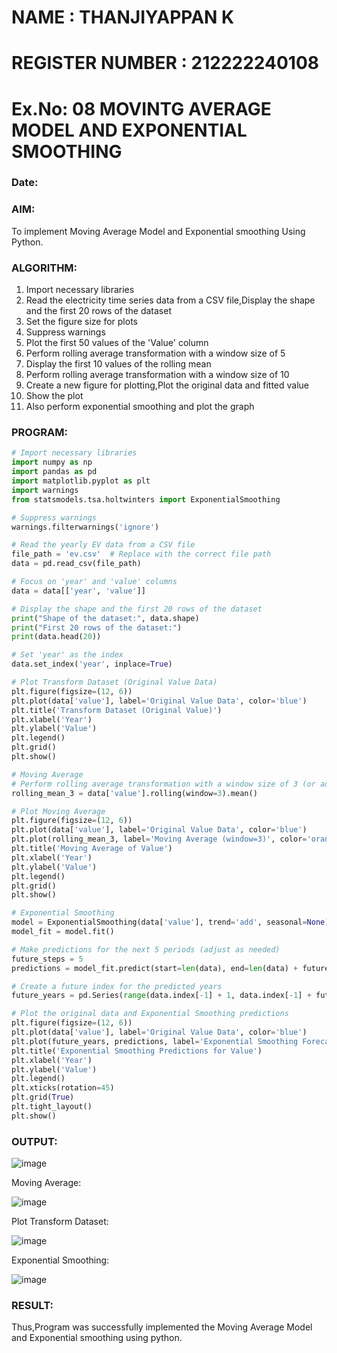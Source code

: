 # NAME : THANJIYAPPAN K
# REGISTER NUMBER : 212222240108
# Ex.No: 08     MOVINTG AVERAGE MODEL AND EXPONENTIAL SMOOTHING
### Date: 



### AIM:
To implement Moving Average Model and Exponential smoothing Using Python.
### ALGORITHM:
1. Import necessary libraries
2. Read the electricity time series data from a CSV file,Display the shape and the first 20 rows of
the dataset
3. Set the figure size for plots
4. Suppress warnings
5. Plot the first 50 values of the 'Value' column
6. Perform rolling average transformation with a window size of 5
7. Display the first 10 values of the rolling mean
8. Perform rolling average transformation with a window size of 10
9. Create a new figure for plotting,Plot the original data and fitted value
10. Show the plot
11. Also perform exponential smoothing and plot the graph
### PROGRAM:
```py
# Import necessary libraries
import numpy as np
import pandas as pd
import matplotlib.pyplot as plt
import warnings
from statsmodels.tsa.holtwinters import ExponentialSmoothing

# Suppress warnings
warnings.filterwarnings('ignore')

# Read the yearly EV data from a CSV file
file_path = 'ev.csv'  # Replace with the correct file path
data = pd.read_csv(file_path)

# Focus on 'year' and 'value' columns
data = data[['year', 'value']]

# Display the shape and the first 20 rows of the dataset
print("Shape of the dataset:", data.shape)
print("First 20 rows of the dataset:")
print(data.head(20))

# Set 'year' as the index
data.set_index('year', inplace=True)

# Plot Transform Dataset (Original Value Data)
plt.figure(figsize=(12, 6))
plt.plot(data['value'], label='Original Value Data', color='blue')
plt.title('Transform Dataset (Original Value)')
plt.xlabel('Year')
plt.ylabel('Value')
plt.legend()
plt.grid()
plt.show()

# Moving Average
# Perform rolling average transformation with a window size of 3 (or adjust as needed)
rolling_mean_3 = data['value'].rolling(window=3).mean()

# Plot Moving Average
plt.figure(figsize=(12, 6))
plt.plot(data['value'], label='Original Value Data', color='blue')
plt.plot(rolling_mean_3, label='Moving Average (window=3)', color='orange')
plt.title('Moving Average of Value')
plt.xlabel('Year')
plt.ylabel('Value')
plt.legend()
plt.grid()
plt.show()

# Exponential Smoothing
model = ExponentialSmoothing(data['value'], trend='add', seasonal=None)
model_fit = model.fit()

# Make predictions for the next 5 periods (adjust as needed)
future_steps = 5
predictions = model_fit.predict(start=len(data), end=len(data) + future_steps - 1)

# Create a future index for the predicted years
future_years = pd.Series(range(data.index[-1] + 1, data.index[-1] + future_steps + 1))

# Plot the original data and Exponential Smoothing predictions
plt.figure(figsize=(12, 6))
plt.plot(data['value'], label='Original Value Data', color='blue')
plt.plot(future_years, predictions, label='Exponential Smoothing Forecast', color='orange')
plt.title('Exponential Smoothing Predictions for Value')
plt.xlabel('Year')
plt.ylabel('Value')
plt.legend()
plt.xticks(rotation=45)
plt.grid(True)
plt.tight_layout()
plt.show()


```
### OUTPUT:


![image](https://github.com/user-attachments/assets/f7fc57c1-3822-4f1c-9e22-9cacc621acbb)


Moving Average:

![image](https://github.com/user-attachments/assets/2a7740cc-f1cb-4379-b735-da95711efc24)



Plot Transform Dataset:

![image](https://github.com/user-attachments/assets/c061a88c-0cb7-435e-a065-e66da717b0e5)


Exponential Smoothing:

![image](https://github.com/user-attachments/assets/c4b14532-ec5c-4b8f-9560-0c4be618161c)


### RESULT:
Thus,Program was successfully implemented the Moving Average Model and Exponential smoothing using python.
